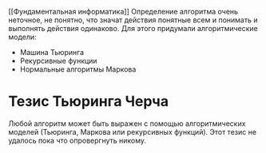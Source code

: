 [[Фундаментальная информатика]]
Определение алгоритма очень неточное, не понятно, что значат действия понятные всем и понимать и выполнять действия одинаково. Для этого придумали алгоритмические модели:
- Машина Тьюринга
- Рекурсивные функции
- Нормальные алгоритмы Маркова
# Тезис Тьюринга Черча
Любой алгоритм может быть выражен с помощью алгоритмических моделей (Тьюринга, Маркова или рекурсивных функций). Этот тезис не удалось пока что опровергнуть никому.